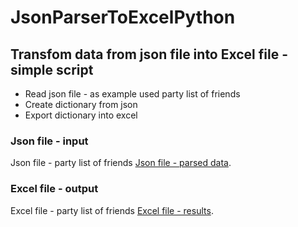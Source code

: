 # JsonParserToExcelPython

## Transfom data from json file into Excel file - simple script
- Read json file - as example used party list of friends
- Create dictionary from json
- Export dictionary into excel

### Json file - input
Json file - party list of friends [Json file - parsed data](https://github.com/hrosicka/JsonParserToExcelPython/blob/master/PartyList.json).

### Excel file - output
Excel file - party list of friends [Excel file - results](https://github.com/hrosicka/JsonParserToExcelPython/blob/master/party_list.xlsx).
